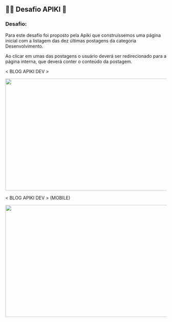 ## :student: Desafio APIKI :rocket:

### Desafio:

Para este desafio foi proposto pela Apiki que construíssemos uma página inicial com a listagem das dez últimas postagens da categoria Desenvolvimento.

Ao clicar em umas das postagens o usuário deverá ser redirecionado para a página interna, que deverá conter o conteúdo da postagem.

&lt; BLOG APIKI DEV &gt;

<img src="https://user-images.githubusercontent.com/21336683/114648030-796a7b80-9cb4-11eb-9cf5-e0ebadb5ad45.gif" width="800" height="350" />

&lt; BLOG APIKI DEV &gt; (MOBILE)

<img src="https://user-images.githubusercontent.com/21336683/114713612-af851b00-9d07-11eb-8bb9-0588158feb18.gif" width="800" height="350" />
